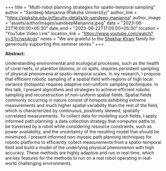 +++
title = "Multi-robot planning strategies for spatio-temporal sampling"
author = "Sandeep Manjanna (Plaksha University)"
author_link = "https://plaksha.edu.in/faculty-details/dr-sandeep-manjanna"
author_image = "assets/authorImages/sandeepManjanna.jpeg"
date = "2023-06-22T16:00:00+05:30"
date_end = "2023-06-22T17:00:00+05:30"
location = "YouTube Video Link"
location_link = "https://www.youtube.com/watch?v=37rcrwxAcgs"
notes = "We are grateful to the <a href = "https://www.accel.com/people/shekhar-kirani" target= "_blank">Shekhar Kirani</a> family for generously supporting this seminar series."
+++

<b>Abstract:</b> 

Understanding environmental and ecological processes, such as the health of coral reefs, or plankton blooms, or 
oil spills, requires persistent sampling of physical phenomena at spatio-temporal scales. In my research, I propose 
that efficient robotic sampling of a spatial field with regions of high local variance (hotspots) requires adaptive 
non-uniform sampling techniques. In this talk, I present algorithms and strategies to achieve efficient robotic 
sampling and reconstruction of non-uniform spatial fields. Spatial fields commonly occurring in nature consist of 
hotspots exhibiting extreme measurements and much higher spatial variability than the rest of the field, which is 
characterized by continuous, positively skewed, spatially correlated measurements. To collect data for modeling such 
fields, I apply informed path planning: a data collection strategy that computes paths to be traversed by a robot 
while considering resource constraints, such as power availability, and the uncertainty of the resulting model that 
should be minimized. I present informed non-myopic path planning techniques for robotic platforms to efficiently 
collect measurements from a spatio-temporal field and build a model of the underlying physical phenomenon with high 
accuracy. These methods are highly adaptive and run in real-time, which are key features for the methods to run on a 
real robot operating in real-world challenging environments.

